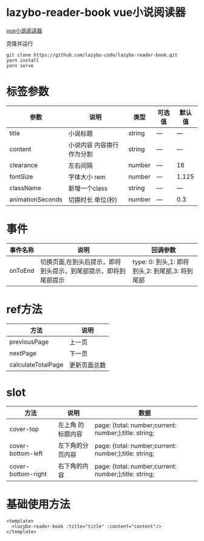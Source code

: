 # lazybo-reader-book vue小说阅读器

[vue小说阅读器](https://lazybo.com/archives/vue%E5%B0%8F%E8%AF%B4%E9%98%85%E8%AF%BB%E5%99%A8)

克隆并运行
```base
git clone https://github.com/lazybo-code/lazybo-reader-book.git
yarn install
yarn serve
```

# 标签参数
|参数|说明|类型|可选值|默认值|
|-------|-------|-------|-------|-------|
|title|小说标题|string|—|—|
|content|小说内容 内容换行作为分割|string|—|—|
|clearance|左右间隔|number|—|16|
|fontSize|字体大小 rem|number|—|1.125|
|className|新增一个class|string|—|—|
|animationSeconds|切换时长 单位(秒)|number|—|0.3|

# 事件
|事件名称|说明|回调参数|
|-------|-------|-------|
|onToEnd|切换页面,在到头后提示，即将到头提示，到尾部提示，即将到尾部提示|type: 0: 到头,1: 即将到头,2: 到尾部,3: 将到尾部|

# ref方法
|方法|说明|
|-------|-------|
|previousPage|上一页|
|nextPage|下一页|
|calculateTotalPage|更新页面总数|

# slot
|方法|说明|数据|
|-------|-------|-------|
|cover-top|左上角 的标题内容|page: {total: number;current: number;};title: string;|
|cover-bottom-left|左下角的分页内容|page: {total: number;current: number;};title: string;|
|cover-bottom-right|右下角的内容|page: {total: number;current: number;};title: string;|

# 基础使用方法
```vue
<template>
  <lazybo-reader-book :title="title" :content="content"/>
</template>
```
